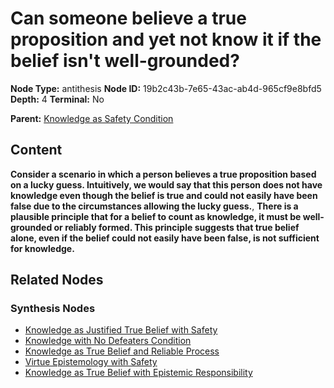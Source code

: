 # Can someone believe a true proposition and yet not know it if the belief isn't well-grounded?

**Node Type:** antithesis
**Node ID:** 19b2c43b-7e65-43ac-ab4d-965cf9e8bfd5
**Depth:** 4
**Terminal:** No

**Parent:** [Knowledge as Safety Condition](knowledge-as-safety-condition-synthesis-b69d9034-890f-46ba-81d5-f983893ab9bd.md)

## Content

**Consider a scenario in which a person believes a true proposition based on a lucky guess. Intuitively, we would say that this person does not have knowledge even though the belief is true and could not easily have been false due to the circumstances allowing the lucky guess.**, **There is a plausible principle that for a belief to count as knowledge, it must be well-grounded or reliably formed. This principle suggests that true belief alone, even if the belief could not easily have been false, is not sufficient for knowledge.**

## Related Nodes

### Synthesis Nodes

- [Knowledge as Justified True Belief with Safety](knowledge-as-justified-true-belief-with-safety-synthesis-b7c9a3fd-d724-4282-9f20-93c2a3fbb1c5.md)
- [Knowledge with No Defeaters Condition](knowledge-with-no-defeaters-condition-synthesis-5432d7b4-36d3-4345-a655-40dc721d064c.md)
- [Knowledge as True Belief and Reliable Process](knowledge-as-true-belief-and-reliable-process-synthesis-f6b11732-a756-4a2f-b873-ccb3d4ad3f2d.md)
- [Virtue Epistemology with Safety](virtue-epistemology-with-safety-synthesis-c46a3e6a-529b-4ca4-acc7-9d001d5b7ffc.md)
- [Knowledge as True Belief with Epistemic Responsibility](knowledge-as-true-belief-with-epistemic-responsibility-synthesis-74f79e69-e6c2-4c95-935f-be7be52abdbb.md)
